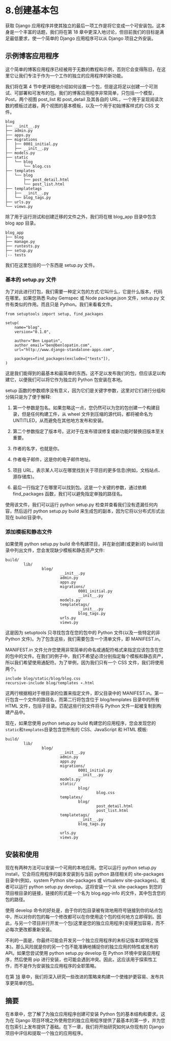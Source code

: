 # 8.创建基本包

获取 Django 应用程序并使其独立的最后一项工作是将它变成一个可安装包。这本身是一个丰富的话题，我们将在第 18 章中更深入地讨论，但目前我们的目标是满足最低要求，使一个简单的 Django 应用程序可以从 Django 项目之外安装。

## 示例博客应用程序

这个简单的博客应用程序已经被用于无数的教程和示例，否则它会变得陈旧，在这里它让我们专注于作为一个工作的独立的应用程序的新功能。

我们将在第 4 节中更详细地介绍如何设置一个包，但是这将足以创建一个可测试、可部署和可发布的包。我们的博客应用程序非常简单，只包括一个模型，Post，两个视图 post_list 和 post_detail 及其各自的 URL，一个用于呈现阅读次数的模板过滤器，两个视图的基本模板，以及一个用于初始博客样式的 CSS 文件。

```
blog
├── __init__.py
├── admin.py
├── apps.py
├── migrations
│   ├── 0001_initial.py
│   ├── __init__.py
├── models.py
├── static
│   └── blog
│       └── blog.css
├── templates
│   └── blog
│       ├── post_detail.html
│       └── post_list.html
├── templatetags
│   ├── __init__.py
│   └── blog_tags.py
├── urls.py
└── views.py

```

除了用于运行测试和创建迁移的文件之外，我们将在根 blog_app 目录中包含 blog app 目录。

```
blog_app
├── blog
├── manage.py
├── runtests.py
├── setup.py
|-- tests

```

我们在这里包括的一个东西是 setup.py 文件。

### 基本的 setup.py 文件

为了对此进行打包，我们需要一种定义包的方式:它叫什么，它是什么版本，代码在哪里。如果您熟悉 Ruby Gemspec 或 Node package.json 文件，setup.py 文件有类似的作用。而且只是 Python。我们来看看文件。

```
from setuptools import setup, find_packages

setup(
    name="blog",
    version="0.1.0",

    author="Ben Lopatin",
    author_email="ben@benlopatin.com",
    url="http://www.django-standalone-apps.com",

    packages=find_packages(exclude=["tests"]),
)

```

这是我们能得到的最基本和最简单的东西。这不足以发布我们的包，但应该足以构建它，以便我们可以将它作为独立的 Python 包安装在本地。

setup 函数的参数顺序没有意义，因为它们是关键字参数，这里对它们进行分组和分隔只是为了便于解释:

1.  第一个参数是包名。如果忽略这一点，您仍然可以为您的包创建一个构建目录，但是任何构建工件，从 wheel 文件到压缩的源代码，都将被命名为 UNTITLED，从而避免在其他地方发布和安装。

2.  第二个参数指定了版本号。这对于在发布错误修复或新功能时替换旧版本至关重要。

3.  作者的名字，也就是你。

4.  作者电子邮件，这是你的电子邮件地址。

5.  项目 URL，表示某人可以在哪里找到关于项目的更多信息(例如，文档站点、源存储库)。

6.  最后一行指定了在哪里可以找到包。这是一个关键的参数，通过依赖 find_packages 函数，我们可以避免指定单独的路径名。

使用该文件，我们可以运行 python setup.py 检查并查看我们没有遗漏任何内容，然后运行 python setup.py build 来生成包的副本，因为它将以分布式形式出现在 build/目录中。

### 添加模板和静态文件

如果使用 python setup.py build 命令构建项目，并在新创建(或更新)的 build/目录中列出文件，您会发现缺少模板和静态资产文件:

```
build/
        lib/
                blog/
                        __init__.py
                        admin.py
                        apps.py
                        migrations/
                                0001_initial.py
                                __init__.py
                        models.py
                        templatetags/
                                __init__.py
                                blog_tags.py
                        urls.py
                        views.py

```

这是因为 setuptools 只寻找包含在您的包中的 Python 文件(以及一些特定的非 Python 文件)。为了包含这些，我们需要包含一个清单文件，即 MANIFEST.in。

MANIFEST.in 文件允许您使用非常简单的命名或通配符格式来指定应该包含在您的包中的文件。在我们的例子中，我们不希望必须分别指定每个模板和静态资产，所以我们希望使用通配符。为了举例，因为我们只有一个 CSS 文件，我们将使用两个。

```
include blog/static/blog/blog.css
recursive-include blog/templates ∗.html

```

这两行根据相对于根目录的位置来指定文件，即父目录中的 MANIFEST.in。第一行包含一个文件的路径名，而第二行将包含位于 blog/templates 目录中的所有 HTML 文件，包括子目录。匹配这些行的文件将与 Python 文件一起被复制到构建产品中。

现在，如果您使用 python setup.py build 构建您的应用程序，您会发现您的`static`和`templates`目录包含您所有的 CSS、JavaScript 和 HTML 模板:

```
build/
        lib/
                blog/
                        __init__.py
                        admin.py
                        apps.py
                        migrations/
                                0001_initial.py
                                __init__.py
                        models.py
                        static/
                                blog/
                                        blog.css
                        templates/
                                blog/
                                        post_detail.html
                                        post_list.html
                        templatetags/
                                __init__.py
                                blog_tags.py

                        urls.py
                        views.py

```

## 安装和使用

现在有两种方法可以安装一个可用的本地应用。您可以运行 python setup.py install，它会将应用程序的副本安装到与当前 python 路径相关的 site-packages 目录中(例如，system Python site-packages 或 virtualenv site-packages)。或者可以运行 python setup.py develop。这将安装一个从 site-packages 到您的项目根目录的链接，链接的形式是一个名为 blog.egg-info 的文件，其中包含您的包的路径。

使用 develop 命令的好处是，由于你的包目录被有效地用符号链接到你的站点包中，所以对你的包的每一个修改都可以在你使用这个包的任何地方立即得到。因此，与另一个项目并行开发一个包(这里是您的独立应用程序)变得更加容易，而不必每次更改都重新安装。

不利的一面是，你最终可能会开发另一个独立应用程序的未标记版本(即特定版本)。那么风险就是你的另一个包不能准确地捕捉你的独立应用的特性或发布的 API。如果您尝试使用 python setup.py develop 在 Python 环境中安装应用程序，然后使用 pip 进行安装，也可能会遇到冲突。因此，这应该用于探索性工作，而不是作为安装独立应用程序的全职策略。

在第 [18](18.html) 章中，我们将深入研究一些改进的策略来构建一个使维护更容易、发布共享更简单的包。

## 摘要

在本章中，您了解了为独立应用程序创建可安装 Python 包的基本结构和要求。这为在 Django 项目环境之外使用您的独立应用程序提供了最基本的第一步，并为您在包索引上发布提供了基础。在下一章，我们将开始研究如何从你现有的 Django 项目中评估和提取一个独立的应用程序。